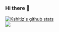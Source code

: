 ### Hi there 👋

[![Kshitiz's github stats](https://github-readme-stats.vercel.app/api?username=pirateksh&theme=radical)](https://github.com/anuraghazra/github-readme-stats)
<br/>
![](https://komarev.com/ghpvc/?username=pirateksh)
<!--
**pirateksh/pirateksh** is a ✨ _special_ ✨ repository because its `README.md` (this file) appears on your GitHub profile.

Here are some ideas to get you started:

- 🔭 I’m currently working on ...
- 🌱 I’m currently learning ...
- 👯 I’m looking to collaborate on ...
- 🤔 I’m looking for help with ...
- 💬 Ask me about ...
- 📫 How to reach me: ...
- 😄 Pronouns: ...
- ⚡ Fun fact: ...
-->
